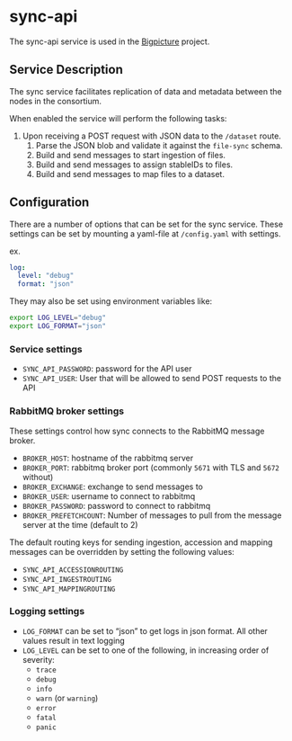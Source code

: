 # sync-api

The sync-api service is used in the [Bigpicture](https://bigpicture.eu/) project.

## Service Description

The sync service facilitates replication of data and metadata between the nodes in the consortium.

When enabled the service will perform the following tasks:

1. Upon receiving a POST request with JSON data to the `/dataset` route.
   1. Parse the JSON blob and validate it against the `file-sync` schema.
   2. Build and send messages to start ingestion of files.
   3. Build and send messages to assign stableIDs to files.
   4. Build and send messages to map files to a dataset.

## Configuration

There are a number of options that can be set for the sync service.
These settings can be set by mounting a yaml-file at `/config.yaml` with settings.

ex.

```yaml
log:
  level: "debug"
  format: "json"
```

They may also be set using environment variables like:

```bash
export LOG_LEVEL="debug"
export LOG_FORMAT="json"
```

### Service settings

- `SYNC_API_PASSWORD`: password for the API user
- `SYNC_API_USER`: User that will be allowed to send POST requests to the API

### RabbitMQ broker settings

These settings control how sync connects to the RabbitMQ message broker.

- `BROKER_HOST`: hostname of the rabbitmq server
- `BROKER_PORT`: rabbitmq broker port (commonly `5671` with TLS and `5672` without)
- `BROKER_EXCHANGE`: exchange to send messages to
- `BROKER_USER`: username to connect to rabbitmq
- `BROKER_PASSWORD`: password to connect to rabbitmq
- `BROKER_PREFETCHCOUNT`: Number of messages to pull from the message server at the time (default to 2)

The default routing keys for sending ingestion, accession and mapping messages can be overridden by setting the following values:

- `SYNC_API_ACCESSIONROUTING`
- `SYNC_API_INGESTROUTING`
- `SYNC_API_MAPPINGROUTING`

### Logging settings

- `LOG_FORMAT` can be set to “json” to get logs in json format. All other values result in text logging
- `LOG_LEVEL` can be set to one of the following, in increasing order of severity:
    - `trace`
    - `debug`
    - `info`
    - `warn` (or `warning`)
    - `error`
    - `fatal`
    - `panic`